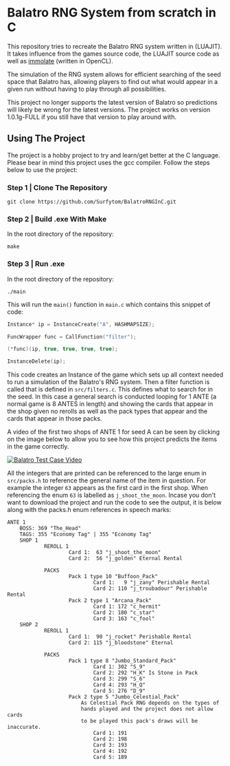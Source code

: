 # Balatro RNG System from scratch in C

This repository tries to recreate the Balatro RNG system written in (LUAJIT). It takes influence from the games source code, the LUAJIT source code as well as [immolate](https://github.com/MathIsFun0/Immolate) (written in OpenCL).

The simulation of the RNG system allows for efficient searching of the seed space that Balatro has, allowing players to find out what would appear in a given run without having to play through all possibilities.

This project no longer supports the latest version of Balatro so predictions will likely be wrong for the latest versions. The project works on version 1.0.1g-FULL if you still have that version to play around with.

## Using The Project

The project is a hobby project to try and learn/get better at the C language. Please bear in mind this project uses the gcc compiler. Follow the steps below to use the project:

### Step 1 | Clone The Repository

```
git clone https://github.com/Surfytom/BalatroRNGInC.git
```

### Step 2 | Build .exe With Make

In the root directory of the repository:

```
make
```

### Step 3 | Run .exe

In the root directory of the repository:

```
./main
```

This will run the ```main()``` function in ```main.c``` which contains this snippet of code:

```c
Instance* ip = InstanceCreate("A", HASHMAPSIZE);

FuncWrapper func = CallFunction("filter");

(*func)(ip, true, true, true, true);

InstanceDelete(ip);
```

This code creates an Instance of the game which sets up all context needed to run a simulation of the Balatro's RNG system. Then a filter function is called that is defined in ```src/filters.c```. This defines what to search for in the seed. In this case a general search is conducted looping for 1 ANTE (a normal game is 8 ANTES in length) and showing the cards that appear in the shop given no rerolls as well as the pack types that appear and the cards that appear in those packs.

A video of the first two shops of ANTE 1 for seed A can be seen by clicking on the image below to allow you to see how this project predicts the items in the game correctly.

[![Balatro Test Case Video](https://img.youtube.com/vi/a1y7xRfzVcA/0.jpg)](https://youtu.be/a1y7xRfzVcA "Balatro Test Case Video")

All the integers that are printed can be referenced to the large enum in ```src/packs.h``` to reference the general name of the item in question. For example the integer ```63``` appears as the first card in the first shop. When referencing the enum ```63``` is labelled as ```j_shoot_the_moon```. Incase you don't want to download the project and run the code to see the output, it is below along with the packs.h enum references in speech marks:

```
ANTE 1
    BOSS: 369 "The_Head"
    TAGS: 355 "Economy Tag" | 355 "Economy Tag"
    SHOP 1
            REROLL 1
                    Card 1:  63 "j_shoot_the_moon"
                    Card 2:  56 "j_golden" Eternal Rental

            PACKS
                    Pack 1 type 10 "Buffoon_Pack"
                            Card 1:   9 "j_zany" Perishable Rental
                            Card 2: 110 "j_troubadour" Perishable Rental
                    Pack 2 type 1 "Arcana_Pack"
                            Card 1: 172 "c_hermit"
                            Card 2: 180 "c_star"
                            Card 3: 163 "c_fool"
    SHOP 2
            REROLL 1
                    Card 1:  90 "j_rocket" Perishable Rental
                    Card 2: 115 "j_bloodstone" Eternal

            PACKS
                    Pack 1 type 8 "Jumbo_Standard_Pack"
                            Card 1: 302 "S_9"
                            Card 2: 292 "H_K" Is Stone in Pack
                            Card 3: 299 "S_6"
                            Card 4: 293 "H_Q"
                            Card 5: 276 "D_9"
                    Pack 2 type 5 "Jumbo_Celestial_Pack"
                        As Celestial Pack RNG depends on the types of
                        hands played and the project does not allow cards
                        to be played this pack's draws will be inaccurate.
                            Card 1: 191
                            Card 2: 198
                            Card 3: 193
                            Card 4: 192
                            Card 5: 189
```
